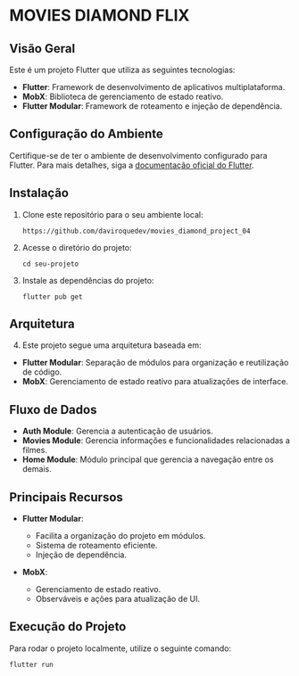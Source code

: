 # MOVIES DIAMOND FLIX

## Visão Geral

Este é um projeto Flutter que utiliza as seguintes tecnologias:

- **Flutter**: Framework de desenvolvimento de aplicativos multiplataforma.
- **MobX**: Biblioteca de gerenciamento de estado reativo.
- **Flutter Modular**: Framework de roteamento e injeção de dependência.

## Configuração do Ambiente

Certifique-se de ter o ambiente de desenvolvimento configurado para Flutter. Para mais detalhes, siga a [documentação oficial do Flutter](https://flutter.dev/docs/get-started/install).

## Instalação

1. Clone este repositório para o seu ambiente local:

      `https://github.com/daviroquedev/movies_diamond_project_04`

2. Acesse o diretório do projeto:
   
     `cd seu-projeto`

3. Instale as dependências do projeto:

    `flutter pub get`

## Arquitetura

4. Este projeto segue uma arquitetura baseada em:

- **Flutter Modular**: Separação de módulos para organização e reutilização de código.
- **MobX**: Gerenciamento de estado reativo para atualizações de interface.

## Fluxo de Dados

- **Auth Module**: Gerencia a autenticação de usuários.
- **Movies Module**: Gerencia informações e funcionalidades relacionadas a filmes.
- **Home Module**: Módulo principal que gerencia a navegação entre os demais.

## Principais Recursos

- **Flutter Modular**:
  - Facilita a organização do projeto em módulos.
  - Sistema de roteamento eficiente.
  - Injeção de dependência.

- **MobX**:
  - Gerenciamento de estado reativo.
  - Observáveis e ações para atualização de UI.

## Execução do Projeto

Para rodar o projeto localmente, utilize o seguinte comando:

`flutter run`

